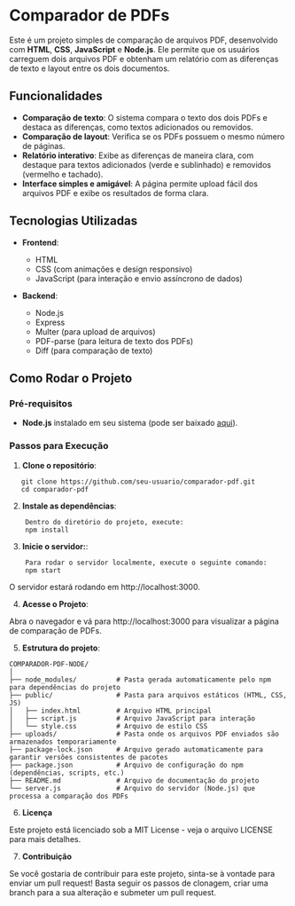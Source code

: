 # Comparador de PDFs

Este é um projeto simples de comparação de arquivos PDF, desenvolvido com **HTML**, **CSS**, **JavaScript** e **Node.js**. Ele permite que os usuários carreguem dois arquivos PDF e obtenham um relatório com as diferenças de texto e layout entre os dois documentos.

## Funcionalidades

- **Comparação de texto**: O sistema compara o texto dos dois PDFs e destaca as diferenças, como textos adicionados ou removidos.
- **Comparação de layout**: Verifica se os PDFs possuem o mesmo número de páginas.
- **Relatório interativo**: Exibe as diferenças de maneira clara, com destaque para textos adicionados (verde e sublinhado) e removidos (vermelho e tachado).
- **Interface simples e amigável**: A página permite upload fácil dos arquivos PDF e exibe os resultados de forma clara.

## Tecnologias Utilizadas

- **Frontend**:
  - HTML
  - CSS (com animações e design responsivo)
  - JavaScript (para interação e envio assíncrono de dados)

- **Backend**:
  - Node.js
  - Express
  - Multer (para upload de arquivos)
  - PDF-parse (para leitura de texto dos PDFs)
  - Diff (para comparação de texto)

## Como Rodar o Projeto

### Pré-requisitos

- **Node.js** instalado em seu sistema (pode ser baixado [aqui](https://nodejs.org/)).

### Passos para Execução

1. **Clone o repositório**:

```plaintext
   git clone https://github.com/seu-usuario/comparador-pdf.git
   cd comparador-pdf
```

2. **Instale as dependências**:
```plaintext
    Dentro do diretório do projeto, execute:
    npm install
```

3. **Inicie o servidor:**:
```plaintext
    Para rodar o servidor localmente, execute o seguinte comando:
    npm start
```
   O servidor estará rodando em http://localhost:3000.

4. **Acesse o Projeto**:

Abra o navegador e vá para http://localhost:3000 para visualizar a página de comparação de PDFs.

5. **Estrutura do projeto**:

```plaintext
COMPARADOR-PDF-NODE/
│
├── node_modules/          # Pasta gerada automaticamente pelo npm para dependências do projeto
├── public/                # Pasta para arquivos estáticos (HTML, CSS, JS)
│   ├── index.html         # Arquivo HTML principal
│   ├── script.js          # Arquivo JavaScript para interação
│   └── style.css          # Arquivo de estilo CSS
├── uploads/               # Pasta onde os arquivos PDF enviados são armazenados temporariamente
├── package-lock.json      # Arquivo gerado automaticamente para garantir versões consistentes de pacotes
├── package.json           # Arquivo de configuração do npm (dependências, scripts, etc.)
├── README.md              # Arquivo de documentação do projeto
└── server.js              # Arquivo do servidor (Node.js) que processa a comparação dos PDFs
```

6. **Licença**

Este projeto está licenciado sob a MIT License - veja o arquivo LICENSE
 para mais detalhes.

7. **Contribuição**

Se você gostaria de contribuir para este projeto, sinta-se à vontade para enviar um pull request! Basta seguir os passos de clonagem, criar uma branch para a sua alteração e submeter um pull request.